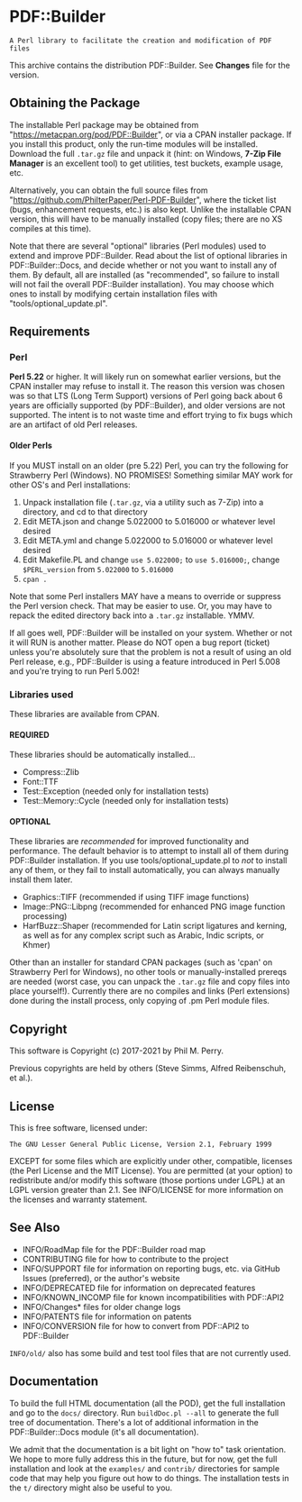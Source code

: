 # PDF::Builder

`A Perl library to facilitate the creation and modification of PDF files`

This archive contains the distribution PDF::Builder.
See **Changes** file for the version.

## Obtaining the Package

The installable Perl package may be obtained from
"https://metacpan.org/pod/PDF::Builder", or via a CPAN installer package. If
you install this product, only the run-time modules will be installed. Download
the full `.tar.gz` file and unpack it (hint: on Windows,
**7-Zip File Manager** is an excellent tool) to get utilities, test buckets,
example usage, etc.

Alternatively, you can obtain the full source files from
"https://github.com/PhilterPaper/Perl-PDF-Builder", where the ticket list
(bugs, enhancement requests, etc.) is also kept. Unlike the installable CPAN
version, this will have to be manually installed (copy files; there are no XS
compiles at this time).

Note that there are several "optional" libraries (Perl modules) used to extend
and improve PDF::Builder. Read about the list of optional libraries in
PDF::Builder::Docs, and decide whether or not you want to install any of them.
By default, all are installed (as "recommended", so failure to install will
not fail the overall PDF::Builder installation). You may choose which ones to
install by modifying certain installation files with 
"tools/optional\_update.pl".

## Requirements

### Perl

**Perl 5.22** or higher. It will likely run on somewhat earlier versions, but
the CPAN installer may refuse to install it. The reason this version was
chosen was so that LTS (Long Term Support) versions of Perl going back about
6 years are officially supported (by PDF::Builder), and older versions are not
supported. The intent is to not waste time and effort trying to fix bugs which
are an artifact of old Perl releases.

#### Older Perls

If you MUST install on an older (pre 5.22) Perl, you can try the following for
Strawberry Perl (Windows). NO PROMISES! Something similar MAY work for other
OS's and Perl installations:

1. Unpack installation file (`.tar.gz`, via a utility such as 7-Zip) into a directory, and cd to that directory
1. Edit META.json and change 5.022000 to 5.016000 or whatever level desired
1. Edit META.yml and change 5.022000 to 5.016000 or whatever level desired
1. Edit Makefile.PL and change `use 5.022000;` to `use 5.016000;`, change `$PERL_version` from `5.022000` to `5.016000`
1. `cpan .`

Note that some Perl installers MAY have a means to override or suppress the
Perl version check. That may be easier to use. Or, you may have to repack the
edited directory back into a `.tar.gz` installable. YMMV.

If all goes well, PDF::Builder will be installed on your system. Whether or
not it will RUN is another matter. Please do NOT open a bug report (ticket)
unless you're absolutely sure that the problem is not a result of using an old
Perl release, e.g., PDF::Builder is using a feature introduced in Perl 5.008
and you're trying to run Perl 5.002!

### Libraries used

These libraries are available from CPAN.

#### REQUIRED

These libraries should be automatically installed...

* Compress::Zlib
* Font::TTF
* Test::Exception (needed only for installation tests)
* Test::Memory::Cycle (needed only for installation tests)

#### OPTIONAL

These libraries are _recommended_ for improved functionality and performance.
The default behavior is to attempt to install all of them during PDF::Builder
installation. If you use tools/optional\_update.pl to _not_ to install any of
them, or they fail to install automatically, you can always manually install 
them later.

* Graphics::TIFF (recommended if using TIFF image functions)
* Image::PNG::Libpng (recommended for enhanced PNG image function processing)
* HarfBuzz::Shaper (recommended for Latin script ligatures and kerning, as well as for any complex script such as Arabic, Indic scripts, or Khmer)

Other than an installer for standard CPAN packages (such as 'cpan' on
Strawberry Perl for Windows), no other tools or manually-installed prereqs are
needed (worst case, you can unpack the `.tar.gz` file and copy files into
place yourself!). Currently there are no compiles and links (Perl extensions)
done during the install process, only copying of .pm Perl module files.

## Copyright

This software is Copyright (c) 2017-2021 by Phil M. Perry.

Previous copyrights are held by others (Steve Simms, Alfred Reibenschuh, et al.).

## License

This is free software, licensed under:

`The GNU Lesser General Public License, Version 2.1, February 1999`

EXCEPT for some files which are explicitly under other, compatible, licenses
(the Perl License and the MIT License). You are permitted (at your option) to
redistribute and/or modify this software (those portions under LGPL) at an
LGPL version greater than 2.1. See INFO/LICENSE for more information on the
licenses and warranty statement.

## See Also

* INFO/RoadMap file for the PDF::Builder road map
* CONTRIBUTING file for how to contribute to the project
* INFO/SUPPORT file for information on reporting bugs, etc. via GitHub Issues (preferred), or the author's website
* INFO/DEPRECATED file for information on deprecated features
* INFO/KNOWN\_INCOMP file for known incompatibilities with PDF::API2
* INFO/Changes\* files for older change logs
* INFO/PATENTS file for information on patents
* INFO/CONVERSION file for how to convert from PDF::API2 to PDF::Builder

`INFO/old/` also has some build and test tool files that are not currently used.

## Documentation

To build the full HTML documentation (all the POD), get the full installation
and go to the `docs/` directory. Run `buildDoc.pl --all` to generate the full
tree of documentation. There's a lot of additional information in the
PDF::Builder::Docs module (it's all documentation).

We admit that the documentation is a bit light on "how to" task orientation.
We hope to more fully address this in the future, but for now, get the full
installation and look at the `examples/` and `contrib/` directories for sample
code that may help you figure out how to do things. The installation tests in
the `t/` directory might also be useful to you.
